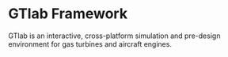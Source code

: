 # GTlab Framework

GTlab is an interactive, cross-platform simulation and pre-design environment for gas turbines and aircraft engines.

